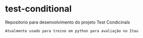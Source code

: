 # test-conditional

Repositorio para desenvolvimento do projeto Test Condicinals 

    Atualmente usado para treino em python para avaliação no Itau 